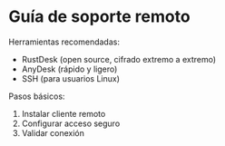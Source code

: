 # Guía de soporte remoto

Herramientas recomendadas:
- RustDesk (open source, cifrado extremo a extremo)
- AnyDesk (rápido y ligero)
- SSH (para usuarios Linux)

Pasos básicos:
1. Instalar cliente remoto
2. Configurar acceso seguro
3. Validar conexión
